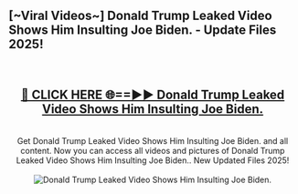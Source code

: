 <h2>[~Viral Videos~] Donald Trump Leaked Video Shows Him Insulting Joe Biden. - Update Files 2025!</h2>
<br>
<div align="center">
<h2><a href="https://betterlinks.top/A2PfLJ" rel="nofollow">🔴 CLICK HERE 🌐==►► Donald Trump Leaked Video Shows Him Insulting Joe Biden.</a></h2>
<br>
Get Donald Trump Leaked Video Shows Him Insulting Joe Biden. and all content. Now you can access all videos and pictures of Donald Trump Leaked Video Shows Him Insulting Joe Biden.. New Updated Files 2025!
<br>
<br>
<a href="https://betterlinks.top/A2PfLJ" rel="nofollow" data-target="animated-image.originalLink"><img src="https://i.ibb.co.com/WyWwxjT/player-gif2.gif" alt="Donald Trump Leaked Video Shows Him Insulting Joe Biden." style="max-width: 100%; display: inline-block;" data-target="animated-image.originalImage"></a>
</div>
<br>

